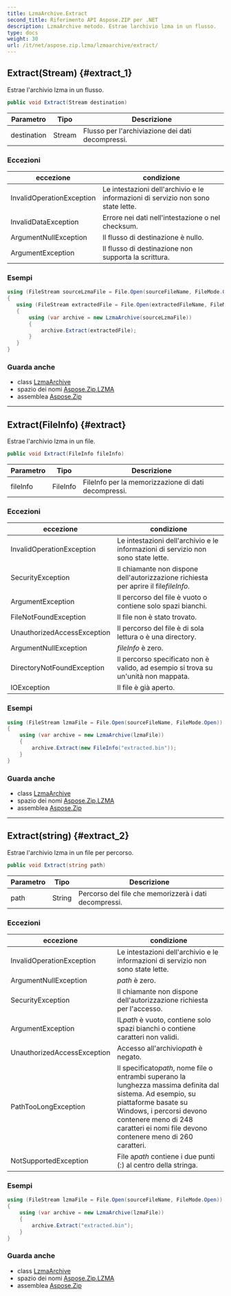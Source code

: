 ```yaml
---
title: LzmaArchive.Extract
second_title: Riferimento API Aspose.ZIP per .NET
description: LzmaArchive metodo. Estrae larchivio lzma in un flusso.
type: docs
weight: 30
url: /it/net/aspose.zip.lzma/lzmaarchive/extract/
---
```

## Extract(Stream) {#extract_1}

Estrae l'archivio lzma in un flusso.

```csharp
public void Extract(Stream destination)
```

| Parametro | Tipo | Descrizione |
| --- | --- | --- |
| destination | Stream | Flusso per l'archiviazione dei dati decompressi. |

### Eccezioni

| eccezione | condizione |
| --- | --- |
| InvalidOperationException | Le intestazioni dell'archivio e le informazioni di servizio non sono state lette. |
| InvalidDataException | Errore nei dati nell'intestazione o nel checksum. |
| ArgumentNullException | Il flusso di destinazione è nullo. |
| ArgumentException | Il flusso di destinazione non supporta la scrittura. |

### Esempi

```csharp
using (FileStream sourceLzmaFile = File.Open(sourceFileName, FileMode.Open))
{
   using (FileStream extractedFile = File.Open(extractedFileName, FileMode.Create))
   {
       using (var archive = new LzmaArchive(sourceLzmaFile))
       {
           archive.Extract(extractedFile);
       }
   }
}
```

### Guarda anche

* class [LzmaArchive](../)
* spazio dei nomi [Aspose.Zip.LZMA](../../lzmaarchive/)
* assemblea [Aspose.Zip](../../../)

---

## Extract(FileInfo) {#extract}

Estrae l'archivio lzma in un file.

```csharp
public void Extract(FileInfo fileInfo)
```

| Parametro | Tipo | Descrizione |
| --- | --- | --- |
| fileInfo | FileInfo | FileInfo per la memorizzazione di dati decompressi. |

### Eccezioni

| eccezione | condizione |
| --- | --- |
| InvalidOperationException | Le intestazioni dell'archivio e le informazioni di servizio non sono state lette. |
| SecurityException | Il chiamante non dispone dell'autorizzazione richiesta per aprire il file*fileInfo*. |
| ArgumentException | Il percorso del file è vuoto o contiene solo spazi bianchi. |
| FileNotFoundException | Il file non è stato trovato. |
| UnauthorizedAccessException | Il percorso del file è di sola lettura o è una directory. |
| ArgumentNullException | *fileInfo* è zero. |
| DirectoryNotFoundException | Il percorso specificato non è valido, ad esempio si trova su un'unità non mappata. |
| IOException | Il file è già aperto. |

### Esempi

```csharp
using (FileStream lzmaFile = File.Open(sourceFileName, FileMode.Open))
{
    using (var archive = new LzmaArchive(lzmaFile))
    {
        archive.Extract(new FileInfo("extracted.bin"));
    }
}
```

### Guarda anche

* class [LzmaArchive](../)
* spazio dei nomi [Aspose.Zip.LZMA](../../lzmaarchive/)
* assemblea [Aspose.Zip](../../../)

---

## Extract(string) {#extract_2}

Estrae l'archivio lzma in un file per percorso.

```csharp
public void Extract(string path)
```

| Parametro | Tipo | Descrizione |
| --- | --- | --- |
| path | String | Percorso del file che memorizzerà i dati decompressi. |

### Eccezioni

| eccezione | condizione |
| --- | --- |
| InvalidOperationException | Le intestazioni dell'archivio e le informazioni di servizio non sono state lette. |
| ArgumentNullException | *path* è zero. |
| SecurityException | Il chiamante non dispone dell'autorizzazione richiesta per l'accesso. |
| ArgumentException | IL*path* è vuoto, contiene solo spazi bianchi o contiene caratteri non validi. |
| UnauthorizedAccessException | Accesso all'archivio*path* è negato. |
| PathTooLongException | Il specificato*path*, nome file o entrambi superano la lunghezza massima definita dal sistema. Ad esempio, su piattaforme basate su Windows, i percorsi devono contenere meno di 248 caratteri ei nomi file devono contenere meno di 260 caratteri. |
| NotSupportedException | File a*path* contiene i due punti (:) al centro della stringa. |

### Esempi

```csharp
using (FileStream lzmaFile = File.Open(sourceFileName, FileMode.Open))
{
    using (var archive = new LzmaArchive(lzmaFile))
    {
        archive.Extract("extracted.bin");
    }
}
```

### Guarda anche

* class [LzmaArchive](../)
* spazio dei nomi [Aspose.Zip.LZMA](../../lzmaarchive/)
* assemblea [Aspose.Zip](../../../)


